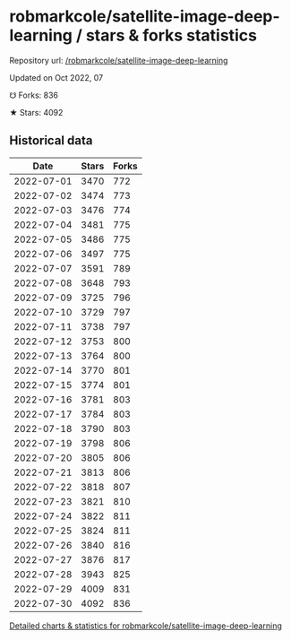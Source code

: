 # robmarkcole/satellite-image-deep-learning / stars & forks statistics

Repository url: [/robmarkcole/satellite-image-deep-learning](https://github.com/robmarkcole/satellite-image-deep-learning)

Updated on Oct 2022, 07

☋ Forks: 836

★ Stars: 4092

## Historical data
| Date | Stars | Forks |
|------|-------|-------|
| 2022-07-01 | 3470 | 772 | 
| 2022-07-02 | 3474 | 773 | 
| 2022-07-03 | 3476 | 774 | 
| 2022-07-04 | 3481 | 775 | 
| 2022-07-05 | 3486 | 775 | 
| 2022-07-06 | 3497 | 775 | 
| 2022-07-07 | 3591 | 789 | 
| 2022-07-08 | 3648 | 793 | 
| 2022-07-09 | 3725 | 796 | 
| 2022-07-10 | 3729 | 797 | 
| 2022-07-11 | 3738 | 797 | 
| 2022-07-12 | 3753 | 800 | 
| 2022-07-13 | 3764 | 800 | 
| 2022-07-14 | 3770 | 801 | 
| 2022-07-15 | 3774 | 801 | 
| 2022-07-16 | 3781 | 803 | 
| 2022-07-17 | 3784 | 803 | 
| 2022-07-18 | 3790 | 803 | 
| 2022-07-19 | 3798 | 806 | 
| 2022-07-20 | 3805 | 806 | 
| 2022-07-21 | 3813 | 806 | 
| 2022-07-22 | 3818 | 807 | 
| 2022-07-23 | 3821 | 810 | 
| 2022-07-24 | 3822 | 811 | 
| 2022-07-25 | 3824 | 811 | 
| 2022-07-26 | 3840 | 816 | 
| 2022-07-27 | 3876 | 817 | 
| 2022-07-28 | 3943 | 825 | 
| 2022-07-29 | 4009 | 831 | 
| 2022-07-30 | 4092 | 836 | 


[Detailed charts & statistics for robmarkcole/satellite-image-deep-learning](https://reviewgithub.com/rep/robmarkcole/satellite-image-deep-learning)
